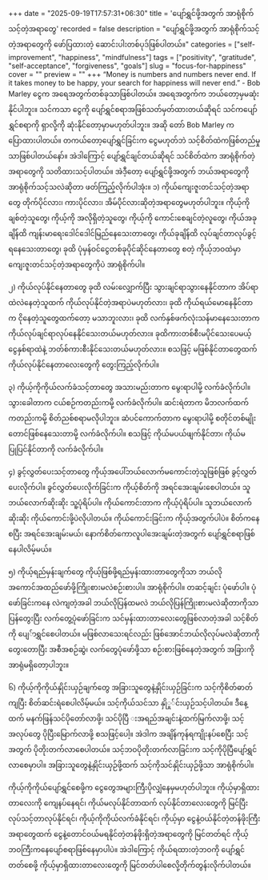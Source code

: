 +++
date = "2025-09-19T17:57:31+06:30"
title = 'ပျော်ရွှင်ဖို့အတွက် အာရုံစိုက်သင့်တဲ့အရာတွေ'
recorded = false
description = "ပျော်ရွှင်ဖို့အတွက် အာရုံစိုက်သင့်တဲ့အရာတွေကို ဖော်ပြထားတဲ့ ဆောင်းပါးတစ်ပုဒ်ဖြစ်ပါတယ်။"
categories = ["self-improvement", "happiness", "mindfulness"]
tags = ["positivity", "gratitude", "self-acceptance", "forgiveness", "goals"]
slug = "focus-for-happiness"
cover = ""
preview = ""
+++
“Money is numbers and numbers never end. If it takes money to be happy, your search for happiness will never end.” - Bob Marley ငွေက အရေအတွက်တစ်ခုသာဖြစ်ပါတယ်။ အရေအတွက်က ဘယ်တော့မှမဆုံးနိုင်ပါဘူး။ သင်ကသာ ငွေကို ပျော်ရွှင်စရာအဖြစ်သတ်မှတ်ထားတယ်ဆိုရင် သင်ကပျော်ရွှင်စရာကို ရှာလို့ကို ဆုံးနိုင်တော့မှာမဟုတ်ပါဘူး။ အဆို တော် Bob Marley ကပြောထားပါတယ်။ တကယ်တော့ပျော်ရွှင်ခြင်းက ငွေမဟုတ်ဘဲ သင့်စိတ်ထဲကဖြစ်တည်မှုသာဖြစ်ပါတယ်နော်။ အဲဒါကြောင့် ပျော်ရွှင်ချင်တယ်ဆိုရင် သင်စိတ်ထဲက အာရုံစိုက်တဲ့အရာတွေကို သတိထားသင့်ပါတယ်။
အဲဒီ့တော့ ပျော်ရွှင်ဖို့အတွက် ဘယ်အရာတွေကို အာရုံစိုက်သင့်သလဲဆိုတာ ဖတ်ကြည့်လိုက်ပါအုံး။
၁) ကိုယ်ကျေးဇူးတင်သင့်တဲ့အရာတွေ
တိုက်ပိုင်လား၊ ကားပိုင်လား၊ အိမ်ပိုင်လားဆိုတဲ့အရာတွေမဟုတ်ပါဘူး။ ကိုယ့်ကိုချစ်တဲ့သူတွေ၊ ကိုယ့်ကို အလိုရှိတဲ့သူတွေ၊ ကိုယ့်ကို ကောင်းစေချင်တဲ့လူတွေ၊ ကိုယ်အခုချိန်ထိ ကျန်းမာရေးဒေါင်ဒေါင်မြည်နေသေးတာတွေ၊ ကိုယ်ခုချိန်ထိ လုပ်ချင်တာလုပ်ခွင့်ရနေသေးတာတွေ၊ ခုထိ ပုံမှန်ဝင်ငွေတစ်ခုပိုင်ဆိုင်နေတာတွေ စတဲ့ ကိုယ့်ဘဝထဲမှာ ကျေးဇူးတင်သင့်တဲ့အရာတွေကိုပဲ အာရုံစိုက်ပါ။

၂) ကိုယ်လုပ်နိုင်နေတာတွေ
ခုထိ လမ်းလျှောက်ပြီး သွားချင်ရာသွားနေနိုင်တာက အိပ်ရာထဲလဲနေတဲ့သူထက် ကိုယ်လုပ်နိုင်တဲ့အရာပဲမဟုတ်လား၊ ခုထိ ကိုယ်ရယ်မောနေနိုင်တာက ငိုနေတဲ့သူတွေထက်တော့ မသာဘူးလား၊ ခုထိ လက်နှစ်ဖက်လုံးသန်မာနေသေးတာက ကိုယ်လုပ်ချင်ရာလုပ်နေနိုင်သေးတယ်မဟုတ်လား။ ခုထိကားတစ်စီးမပိုင်သေးပေမယ့် ငွေနှစ်ရာထဲနဲ့ ဘတ်စ်ကားစီးနိုင်သေးတယ်မဟုတ်လား။ စသဖြင့် မဖြစ်နိုင်တာတွေထက် ကိုယ်လုပ်နိုင်နေတာလေးတွေကို တွေးကြည့်လိုက်ပါ။

၃) ကိုယ့်ကိုကိုယ်လက်ခံသင့်တာတွေ
အသားမည်းတာက မွေးရာပါမို့ လက်ခံလိုက်ပါ။ သွားခေါတာက ငယ်စဉ်ကတည်းကမို့ လက်ခံလိုက်ပါ။ ဆင်းရဲတာက မိဘလက်ထက်ကတည်းကမို့ စိတ်ညစ်စရာမလိုပါဘူး။ ဆံပင်ကောက်တာက မွေးရာပါမို့ စတိုင်တစ်မျိုးတောင်ဖြစ်နေသေးတာမို့ လက်ခံလိုက်ပါ။ စသဖြင့် ကိုယ်မပယ်ဖျက်နိုင်တာ၊ ကိုယ်မပြုပြင်နိုင်တာကို လက်ခံလိုက်ပါ။

၄) ခွင့်လွှတ်ပေးသင့်တာတွေ
ကိုယ့်အပေါ်ဘယ်လောက်မကောင်းတဲ့သူဖြစ်ဖြစ် ခွင့်လွှတ်ပေးလိုက်ပါ။ ခွင်လွှတ်ပေးလိုက်ခြင်းက ကိုယ့်စိတ်ကို အရင်အေးချမ်းစေပါတယ်။ သူဘယ်လောက်ဆိုးဆိုး သူ့ပုံရိပ်ပါ။ ကိုယ်ကောင်းတာက ကိုယ့်ပုံရိပ်ပါ။ သူဘယ်လောက်ဆိုးဆိုး ကိုယ်ကောင်းဖို့ပဲလိုပါတယ်။ ကိုယ်ကောင်းခြင်းက ကိုယ့်အတွက်ပါပဲ။ စိတ်ကနေစပြီး အရင်အေးချမ်းမယ်၊ နောက်စိတ်ကောလူပါအေးချမ်းတဲ့အတွက် ပျော်ရွှင်စရာဖြစ်နေပါလိမ့်မယ်။

၅) ကိုယ့်ရည်မှန်းချက်တွေ
ကိုယ့်ဖြစ်ဖို့ရည်မှန်းထားတာတွေကိုသာ ဘယ်လိုအကောင်အထည်ဖော်ဖို့ကြိုးစားမလဲစဉ်းစားပါ။ အာရုံစိုက်ပါ။ တဆင့်ချင်း ပုံဖော်ပါ။ ပုံဖော်ခြင်းကနေ လဲကျတဲ့အခါ ဘယ်လိုပြန်ထမလဲ ဘယ်လိုပြန်ကြိုးစားမလဲဆိုတာကိုသာ ပြန်တွေးပြီး လက်တွေ့ပုံဖော်ခြင်းက သင်မှန်းထားတာလေးတွေဖြစ်လာတဲ့အခါ သင့်စိတ်ကို ပျေ်ာရွှင်စေပါတယ်။ မဖြစ်လာသေးရင်လည်း ဖြစ်အောင်ဘယ်လိုလုပ်မလဲဆိုတာကိုတွေးတောပြီး အစီအစဉ်ဆွဲ၊ လက်တွေပုံဖော်ဖို့သာ စဉ်းစားဖြစ်နေတဲ့အတွက် အခြားကိုအာရုံမရှိတော့ပါဘူး။

၆) ကိုယ့်ကိုကိုယ်နှိုင်းယှဉ်ချက်တွေ
အခြားသူတွေနဲ့နှိုင်းယှဉ်ခြင်းက သင့်ကိုစိတ်ဓာတ်ကျပြီး စိတ်ဆင်းရဲစေပါလိမ့်မယ်။ သင့်ကိုယ်သင်သာ နှိုှု်င်းယှဉ်သင့်ပါတယ်။ ဒီနေ့ထက် မနက်ဖြန်သင်ပိုတော်လာဖို့၊ သင်ပိုပြီ းအရည်အချင်းနဲ့ထက်မြက်လာဖို့၊ သင့်အလုပ်တွေ ပိုပြီးမြောက်လာဖို့ စသဖြင့်ပေါ့။ အဲဒါက အချိန်ကုန်ရကျိုးနပ်စေပြီး သင့်အတွက် ပိုတိုးတက်လာစေပါတယ်။ သင့်ဘဝပိုတိုးတက်လာခြင်းက သင့်ကိုပိုပြီပျော်ရွှင်လာစေမှာပါ။ အခြားသူတွေနဲ့နှိုင်းယှဉ်ဖို့ထက် သင့်ကိုသင်နှိုင်းယှဉ်ဖို့သာ အာရုံစိုက်ပါ။

ကိုယ့်ကိုကိုယ်ပျော်ရွှင်စေဖို့က ငွေတွေအများကြီးပိုလျှံနေမှမဟုတ်ပါဘူး။ ကိုယ့်မှာရှိထားတာလေးကို ကျေနပ်နေရင်၊ ကိုယ်မလုပ်နိုင်တာထက် လုပ်နိုင်တာလေးတွေကို မြင်ပြီး လုပ်သင့်တာလုပ်နိုင်ရင်၊ ကိုယ့်ကိုကိုယ်လက်ခံနိုင်ရင်၊ ကိုယ့်မှာ ငွေနဲ့ဝယ်နိုင်တဲ့တန်ဖိုးကြီးအရာတွေထက် ငွေနဲ့တောင်ဝယ်မရနိုင်တဲ့တန်ဖိုးရှိတဲ့အရာတွေကို မြင်တတ်ရင် ကိုယ့်ဘဝကြီးကနေပျော်စရာဖြစ်နေမှာပါပဲ။ အဲဒါကြောင့် ကိုယ်ရထားတဲ့ဘဝကို ပျော်ရွှင်တတ်စေဖို့ ကိုယ့်မှာရှိထားတာလေးတွေကို မြင်တတ်ပါစေလို့တိုက်တွန်းလိုက်ပါတယ်။ 